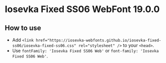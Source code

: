 # Iosevka Fixed SS06 WebFont 19.0.0

## How to use

- Add `<link href="https://iosevka-webfonts.github.io/iosevka-fixed-ss06/iosevka-fixed-ss06.css" rel="stylesheet" />` to your `<head>`.
- Use `fontFamily: 'Iosevka Fixed SS06 Web'` or `font-family: 'Iosevka Fixed SS06 Web'`.
